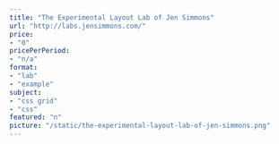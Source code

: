 ```yaml
---
title: "The Experimental Layout Lab of Jen Simmons"
url: "http://labs.jensimmons.com/"
price: 
- "0"
pricePerPeriod: 
- "n/a"
format: 
- "lab"
- "example"
subject: 
- "css grid"
- "css"
featured: "n"
picture: "/static/the-experimental-layout-lab-of-jen-simmons.png"
---
```

